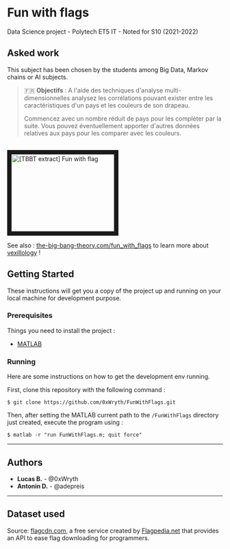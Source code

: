 # Fun with flags

Data Science project - Polytech ET5 IT - Noted for S10 (2021-2022)

<!--
![Illustration : application preview](./doc/screenshot.jpg)
-->

## Asked work

This subject has been chosen by the students among Big Data, Markov chains or AI subjects.

> :fr: **Objectifs** : A l'aide des techniques d'analyse multi-dimensionnelles analysez les corrélations pouvant exister entre les caractéristiques d'un pays et les couleurs de son drapeau.
> 
> Commencez avec un nombre réduit de pays pour les compléter par la suite. Vous pouvez éventuellement apporter d'autres données relatives aux pays pour les comparer avec les couleurs.

<br>
<a href="http://www.youtube.com/watch?feature=player_embedded&v=GXnBy3Iz1u4" target="_blank">
  <img src="http://img.youtube.com/vi/GXnBy3Iz1u4/0.jpg" alt="[TBBT extract] Fun with flag" title="TBBT fun with flag extract" width="240" height="180" border="10" />
</a>

See also : [the-big-bang-theory.com/fun_with_flags](https://the-big-bang-theory.com/fun_with_flags) to learn more about [vexillology](https://en.wikipedia.org/wiki/Vexillology) !



## Getting Started

These instructions will get you a copy of the project up and running on your local machine for development purpose.

### Prerequisites

Things you need to install the project :

- [MATLAB](https://mathworks.com/products/matlab.html)


### Running

Here are some instructions on how to get the development env running.

First, clone this repository with the following command :

	$ git clone https://github.com/0xWryth/FunWithFlags.git

Then, after setting the MATLAB current path to the `/FunWithFlags` directory just created, execute the program using :

	$ matlab -r "run FunWithFlags.m; quit force"

<!--
**If you are not familiar with MATLAB**, the most recent [release](https://github.com/0xWryth/FunWithFlags/releases) includes the corresponding `.m` files for Octave.

---

## How it works

After being pre-proceeded (...), the flag dataset is ... before being passed to a PCA (Principal Component Analysis) and then to ...

As you can see, we obtained ...

All remaining bugs are listed [here](https://github.com/0xWryth/FunWithFlags/issues).
-->

---

## Authors

* **Lucas B.** - @0xWryth
* **Antonin D.** - @adepreis

---

## Dataset used

Source: [flagcdn.com](https://flagcdn.com), a free service created by [Flagpedia.net](https://flagpedia.net) that provides an API to ease flag downloading for programmers.

<!--
---

## Documentation

In the `/doc` folder, you can find a brief [report](./doc/[FRENCH]_Project_Report.pdf) that explains the design choices and contains result screenshots.
-->

